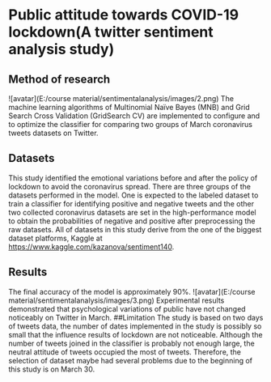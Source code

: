 # Public attitude towards COVID-19 lockdown(A twitter sentiment analysis study)
## Method of research
![avatar](E:/course material/sentimentalanalysis/images/2.png)
The machine learning algorithms of Multinomial Naïve Bayes (MNB) and Grid Search Cross Validation (GridSearch CV) are implemented to configure and to optimize the classifier for comparing two groups of March coronavirus tweets datasets on Twitter.
## Datasets
This study identified the emotional variations before and after the policy of lockdown to avoid the coronavirus spread. There are three groups of the datasets performed in the model. One is expected to the labeled dataset to train a classifier for identifying positive and negative tweets and the other two collected coronavirus datasets are set in the high-performance model to obtain the probabilities of negative and positive after preprocessing the raw datasets. 
All of datasets in this study derive from the one of the biggest dataset platforms, Kaggle at https://www.kaggle.com/kazanova/sentiment140. 
## Results 
The final accuracy of the model is approximately 90%.
![avatar](E:/course material/sentimentalanalysis/images/3.png)
Experimental results demonstrated that psychological variations of public have not changed noticeably on Twitter in March. 
##Limitation
The study is based on two days of tweets data, the number of dates implemented in the study is possibly so small that the influence results of lockdown are not noticeable. Although the number of tweets joined in the classifier is probably not enough large, the neutral attitude of tweets occupied the most of tweets. Therefore, the selection of dataset maybe had several problems due to the beginning of this study is on March 30.
